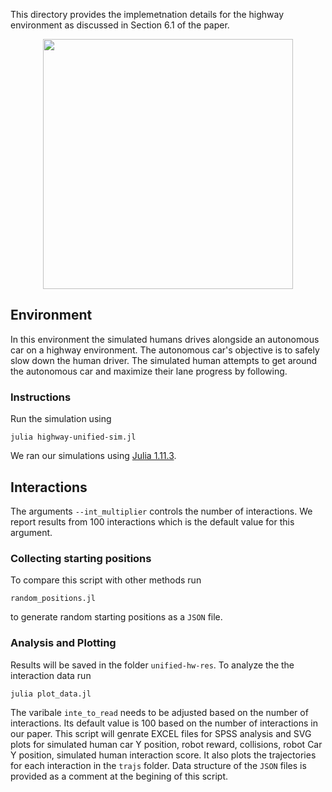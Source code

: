 This directory provides the implemetnation details for the highway environment as discussed in Section $6.1$ of the paper.

<div style="display: flex; justify-content: center; align-items: center;">
  <img src="https://github.com/user-attachments/assets/1c08e434-4f20-4a05-9bd5-b22f63d56cdc" style="width: 400px; height: auto; margin: 0 10px;">
</div>

## Environment
In this environment the simulated humans drives alongside an autonomous car on a highway environment. The autonomous car's objective is to safely slow down the human driver.
The simulated human attempts to get around the autonomous car and maximize their lane progress by following.

### Instructions
Run the simulation using 

```
julia highway-unified-sim.jl
```

We ran our simulations using [Julia 1.11.3](https://julialang.org/downloads/).

## Interactions
The arguments `--int_multiplier` controls the number of interactions. We report results from $100$ interactions which is the default value for this argument.

### Collecting starting positions
To compare this script with other methods run 

```
random_positions.jl
``` 

to generate random starting positions as a `JSON` file.

### Analysis and Plotting
Results will be saved in the folder `unified-hw-res`. To analyze the the interaction data run 

```
julia plot_data.jl
```

The varibale `inte_to_read` needs to be adjusted based on the number of interactions. Its default value is $100$ based on the number of interactions in our paper.
This script will genrate EXCEL files for SPSS analysis and SVG plots for simulated human car Y position, robot reward, collisions, robot Car Y position, simulated human interaction score. It also plots the trajectories for each interaction in the `trajs` folder. Data structure of the `JSON` files is provided as a comment at the begining of this script.
